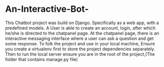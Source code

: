 # An-Interactive-Bot-

This Chatbot project was build on Django. Specifically as a web app, with a predefined models.
A User is able to create an account, login, after which he/she is directed to the chatpanel page.
At the chatpanel page, there is an interactive messaging interface where a user can ask a question and get some response.
To folk the project and use in your local machine, Ensure you create a virtualenv first to store the project dependencies separately.
Then to run the local server ensure you are in the root of the project,(The folder that contains manage.py file)
